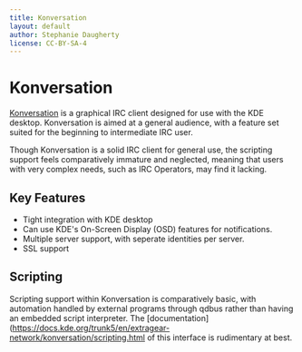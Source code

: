 ```yaml
---
title: Konversation
layout: default
author: Stephanie Daugherty
license: CC-BY-SA-4
---
```


# Konversation
[Konversation](https://konversation.kde.org/) is a graphical IRC client designed for use with the KDE desktop. Konversation is aimed at a general audience, with a feature set suited for the beginning to intermediate IRC user.

Though Konversation is a solid IRC client for general use, the scripting support feels comparatively immature and neglected, meaning that users with very complex needs, such as IRC Operators, may find it lacking.

## Key Features
* Tight integration with KDE desktop
* Can use KDE's On-Screen Display (OSD) features for notifications.
* Multiple server support, with seperate identities per server.
* SSL support

## Scripting
Scripting support within Konversation is comparatively basic, with automation handled by external programs through qdbus rather than having an embedded script interpreter. The [documentation](https://docs.kde.org/trunk5/en/extragear-network/konversation/scripting.html of this interface is rudimentary at best.
